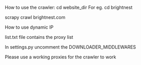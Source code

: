 How to use the crawler:
cd website_dir
For eg.
cd brightnest

scrapy crawl brightnest.com

How to use dynamic IP

list.txt file contains the proxy list

In settings.py uncomment the DOWNLOADER_MIDDLEWARES

Please use a working proxies for the crawler to work
